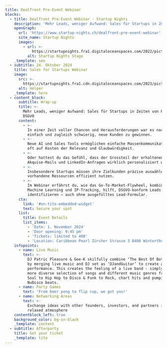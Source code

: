 ```yaml
---
title: Dealfront Pre-Event Webinar
blocks:
  - title: Dealfront Pre-Event Webinar - Startup Nights
    description: 'Mehr Leads, weniger Aufwand: Sales für Startups in Zeiten von KI und DSGVO'
    openGraph:
      url: 'https://www.startup-nights.ch/dealfront-pre-event-webinar'
      site_name: Startup Nights
      images:
        - url: >-
            https://startupnights.fra1.digitaloceanspaces.com/2022/pictures/stage.jpg
          alt: Startup Nights Stage
    _template: seo
  - subtitle: 24. Oktober 2024
    title: Sales for Startups Webinar
    image:
      src: >-
        https://startupnights.fra1.cdn.digitaloceanspaces.com/2023/pictures/2023-afterparty.png
      alt: Helper
    _template: hero
  - content_block:
      subtitle: Wrap-up
      title: >-
        Mehr Leads, weniger Aufwand: Sales für Startups in Zeiten von KI und
        DSGVO
      content:
        - >-
          In einer Zeit voller Chancen und Herausforderungen war es noch nie so
          einfach und zugleich schwierig, neue Kunden zu gewinnen.
        - >-
          Neue AI und Sales Tools ermöglichen einfache Massenkommunikation, doch
          oft auf Kosten der Relevanz und Glaubwürdigkeit.
        - >-
          Oder hattest du das Gefühl, dass der Grossteil der erhaltenen
          Akquise-Mails und LinkedIn-Anfragen wirklich personalisiert war?
        - >-
          Insbesondere Startups müssen ihre Zielkunden präzise auswählen und
          vorhandene Ressourcen effizient nutzen.
        - >-
          Im Webinar erfährst du, wie das Go-To-Market-Flywheel, kombiniert mit
          Machine Learning und IP-Tracking, hilft, DSGVO-konform Leads zu
          identifizieren – auch ohne ausgefülltes Lead-Formular.
      cta:
        link: '#sn-tito-embedded-widget'
        text: Secure your spot
      list:
        title: Event Details
        list_items:
          - 'Date: 1. November 2024'
          - 'Door opening: 9:45 pm'
          - 'Tickets: limited to 400'
          - 'Location: Caribbean Pearl Zürcher Strasse 3 8400 Winterthur'
    infopoints:
      - name: Live Music
        text: >-
          DJ Patric Pleasure & Gee-K skilfully combine ‘The Best Of Both Worlds’
          by merging live music and DJ set as ‘DJandGuitar’ to create a rousing
          performance. This creates the feeling of a live band - simply with a
          more diverse selection of songs and different music genres from RnB &
          Soul to Hip Hop to Disco & Funk to Rock, chart hits and pumping
          NuDisco beats.
      - name: Party Games
        text: 'From beer pong to flip cup, we got you!'
      - name: Networking Areas
        text: >-
          Exchange ideas with other founders, investors, and partners in a
          relaxed atmosphere
    contentblock_left: true
    background_color: bg-sn-black
    _template: content
  - subtitle: Afterparty
    title: Get your ticket
    _template: tito
---
```


